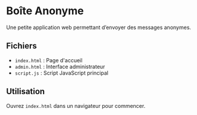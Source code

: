 # Boîte Anonyme

Une petite application web permettant d’envoyer des messages anonymes.

## Fichiers
- `index.html` : Page d'accueil
- `admin.html` : Interface administrateur
- `script.js` : Script JavaScript principal

## Utilisation
Ouvrez `index.html` dans un navigateur pour commencer.
